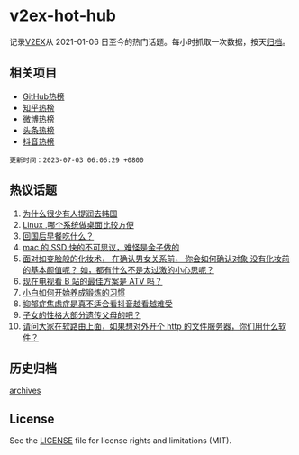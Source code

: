 # v2ex-hot-hub

 记录[V2EX](https://www.v2ex.com/)从 2021-01-06 日至今的热门话题。每小时抓取一次数据，按天[归档](archives)。
 
 ## 相关项目

- [GitHub热榜](https://github.com/lonnyzhang423/github-hot-hub)
- [知乎热榜](https://github.com/lonnyzhang423/zhihu-hot-hub)
- [微博热榜](https://github.com/lonnyzhang423/weibo-hot-hub)
- [头条热榜](https://github.com/lonnyzhang423/toutiao-hot-hub)
- [抖音热榜](https://github.com/lonnyzhang423/douyin-hot-hub)


 `更新时间：2023-07-03 06:06:29 +0800`

## 热议话题

1. [为什么很少有人提润去韩国](https://www.v2ex.com/t/953449)
1. [Linux ,哪个系统做桌面比较方便](https://www.v2ex.com/t/953406)
1. [回国后早餐吃什么？](https://www.v2ex.com/t/953469)
1. [mac 的 SSD 快的不可思议，难怪是金子做的](https://www.v2ex.com/t/953371)
1. [面对如变脸般的化妆术， 在确认男女关系前， 你会如何确认对象 没有化妆前的基本颜值呢？ 如，都有什么不是太过激的小心思呢？](https://www.v2ex.com/t/953450)
1. [现在电视看 B 站的最佳方案是 ATV 吗？](https://www.v2ex.com/t/953372)
1. [小白如何开始养成锻炼的习惯](https://www.v2ex.com/t/953389)
1. [抑郁症焦虑症是真不适合看抖音越看越难受](https://www.v2ex.com/t/953384)
1. [子女的性格大部分遗传父母的吧？](https://www.v2ex.com/t/953451)
1. [请问大家在软路由上面，如果想对外开个 http 的文件服务器，你们用什么软件？](https://www.v2ex.com/t/953400)

## 历史归档

[archives](archives)

## License

See the [LICENSE](LICENSE) file for license rights and limitations (MIT).
